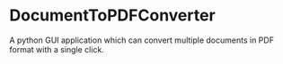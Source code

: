 # DocumentToPDFConverter
A python GUI application which can convert multiple documents in PDF format with a single click.
